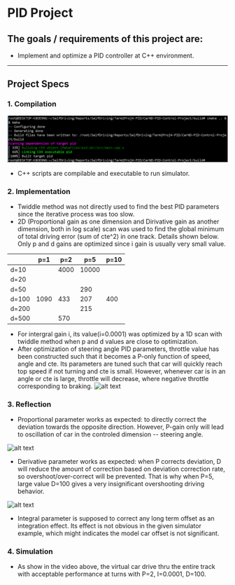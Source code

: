 # PID Project

## The goals / requirements of this project are:

* Implement and optimize a PID controller at C++ environment.

[//]: # (Image References)
[image1]: ./Compile.PNG
[video1]: ./P.gif
[video2]: ./PID.gif
[video3]: ./Braking.gif

---

## Project Specs

### 1. Compilation
![alt text][image1]
* C++ scripts are compilable and executable to run simulator.

### 2. Implementation
* Twiddle method was not directly used to find the best PID parameters since the iterative process was too slow.
* 2D (Proportional gain as one dimension and Dirivative gain as another dimension, both in log scale) scan was used to find the global minimum of total driving error (sum of cte^2) in one track. Details shown below. Only p and d gains are optimized since i gain is usually very small value.

|       | p=1     | p=2     | p=5     | p=10      |
|-------|---------|---------|---------|-----------|
|d=10   |         | 4000    |  10000  |           |
|d=20   |         |         |         |           |
|d=50   |         |         | 290     |           |
|d=100  | 1090    |  433    | 207     |    400    |
|d=200  |         |         | 215     |           |
|d=500  |         | 570     |         |           |

* For intergral gain i, its value(i=0.0001) was optimized by a 1D scan with twiddle method when p and d values are close to optimization.
* After optimization of steering angle PID parameters, throttle value has been constructed such that it becomes a P-only function of speed, angle and cte. Its parameters are tuned such that car will quickly reach top speed if not turning and cte is small. However, whenever car is in an angle or cte is large, throttle will decrease, where negative throttle corresponding to braking.
![alt text][video3]

### 3. Reflection
* Proportional parameter works as expected: to directly correct the deviation towards the opposite direction. However, P-gain only will lead to oscillation of car in the controled dimension -- steering angle.

![alt text][video1]

* Derivative parameter works as expected: when P corrects deviation, D will reduce the amount of correction based on deviation correction rate, so overshoot/over-correct will be prevented. That is why when P=5, large value D=100 gives a very insignificant overshooting driving behavior.

![alt text][video2]

* Integral parameter is supposed to correct any long term offset as an integration effect. Its effect is not obvious in the given simulator example, which might indicates the model car offset is not significant.

### 4. Simulation
* As show in the video above, the virtual car drive thru the entire track with acceptable performance at turns with P=2, I=0.0001, D=100.
